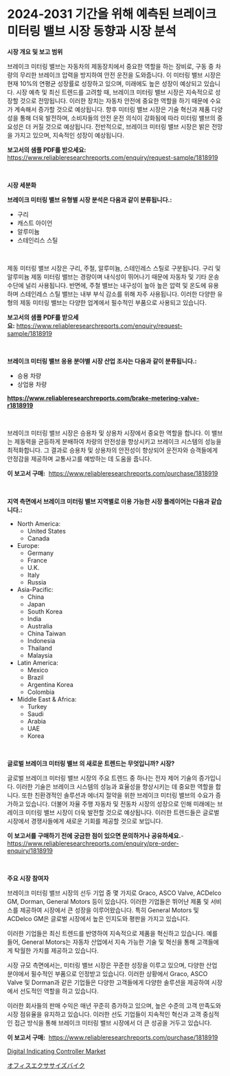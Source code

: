 <p><h1>2024-2031 기간을 위해 예측된 브레이크 미터링 밸브 시장 동향과 시장 분석</h1></p><p><strong>시장 개요 및 보고 범위</strong></p>
<p><p>브레이크 미터링 밸브는 자동차의 제동장치에서 중요한 역할을 하는 장비로, 구동 중 차량의 무리한 브레이크 압력을 방지하여 안전 운전을 도와줍니다. 이 미터링 밸브 시장은 현재 10%의 연평균 성장률로 성장하고 있으며, 미래에도 높은 성장이 예상되고 있습니다. 시장 예측 및 최신 트렌드를 고려할 때, 브레이크 미터링 밸브 시장은 지속적으로 성장할 것으로 전망됩니다. 이러한 장치는 자동차 안전에 중요한 역할을 하기 때문에 수요가 계속해서 증가할 것으로 예상됩니다. 향후 미터링 밸브 시장은 기술 혁신과 제품 다양성을 통해 더욱 발전하며, 소비자들의 안전 운전 의식이 강화됨에 따라 미터링 밸브의 중요성은 더 커질 것으로 예상됩니다. 전반적으로, 브레이크 미터링 밸브 시장은 밝은 전망을 가지고 있으며, 지속적인 성장이 예상됩니다.</p></p>
<p><strong>보고서의 샘플 PDF를 받으세요:</strong> <a href="https://www.reliableresearchreports.com/enquiry/request-sample/1818919">https://www.reliableresearchreports.com/enquiry/request-sample/1818919</a></p>
<p>&nbsp;</p>
<p><strong>시장 세분화</strong></p>
<p><strong>브레이크 미터링 밸브 유형별 시장 분석은 다음과 같이 분류됩니다.:</strong></p>
<p><ul><li>구리</li><li>캐스트 아이언</li><li>알루미늄</li><li>스테인리스 스틸</li></ul></p>
<p>&nbsp;</p>
<p><p>제동 미터링 밸브 시장은 구리, 주철, 알루미늄, 스테인레스 스틸로 구분됩니다. 구리 및 알루미늄 제동 미터링 밸브는 경량이며 내식성이 뛰어나기 때문에 자동차 및 기타 운송 수단에 널리 사용됩니다. 반면에, 주철 밸브는 내구성이 높아 높은 압력 및 온도에 유용하며 스테인레스 스틸 밸브는 내부 부식 감소를 위해 자주 사용됩니다. 이러한 다양한 유형의 제동 미터링 밸브는 다양한 업계에서 필수적인 부품으로 사용되고 있습니다.</p></p>
<p><strong>보고서의 샘플 PDF를 받으세요:</strong>&nbsp;<a href="https://www.reliableresearchreports.com/enquiry/request-sample/1818919">https://www.reliableresearchreports.com/enquiry/request-sample/1818919</a></p>
<p>&nbsp;</p>
<p><strong> 브레이크 미터링 밸브 응용 분야별 시장 산업 조사는 다음과 같이 분류됩니다.:</strong></p>
<p><ul><li>승용 차량</li><li>상업용 차량</li></ul></p>
<p><strong><a href="https://www.reliableresearchreports.com/brake-metering-valve-r1818919">https://www.reliableresearchreports.com/brake-metering-valve-r1818919</a></strong></p>
<p>&nbsp;</p>
<p><p>브레이크 미터링 밸브 시장은 승용차 및 상용차 시장에서 중요한 역할을 합니다. 이 밸브는 제동력을 균등하게 분배하여 차량의 안전성을 향상시키고 브레이크 시스템의 성능을 최적화합니다. 그 결과로 승용차 및 상용차의 안전성이 향상되어 운전자와 승객들에게 안정감을 제공하며 교통사고를 예방하는 데 도움을 줍니다.</p></p>
<p><strong>이 보고서 구매:</strong>&nbsp; <a href="https://www.reliableresearchreports.com/purchase/1818919">https://www.reliableresearchreports.com/purchase/1818919</a></p>
<p>&nbsp;</p>
<p><strong>지역 측면에서 브레이크 미터링 밸브 지역별로 이용 가능한 시장 플레이어는 다음과 같습니다.:</strong></p>
<p><ul>
    <li>
        North America:
        <ul>
            <li>United States</li>
            <li>Canada</li>
        </ul>
    </li>
    <li>
        Europe:
        <ul>
            <li>Germany</li>
            <li>France</li>
            <li>U.K.</li>
            <li>Italy</li>
            <li>Russia</li>
        </ul>
    </li>
    <li>
        Asia-Pacific:
        <ul>
            <li>China</li>
            <li>Japan</li>
            <li>South Korea</li>
            <li>India</li>
            <li>Australia</li>
            <li>China Taiwan</li>
            <li>Indonesia</li>
            <li>Thailand</li>
            <li>Malaysia</li>
        </ul>
    </li>
    <li>
        Latin America:
        <ul>
            <li>Mexico</li>
            <li>Brazil</li>
            <li>Argentina Korea</li>
            <li>Colombia</li>
        </ul>
    </li>
    <li>
        Middle East & Africa:
        <ul>
            <li>Turkey</li>
            <li>Saudi</li>
            <li>Arabia</li>
            <li>UAE</li>
            <li>Korea</li>
        </ul>
    </li>
    </ul></p>
<p>&nbsp;</p>
<p><strong>글로벌 브레이크 미터링 밸브 의 새로운 트렌드는 무엇입니까? 시장?</strong></p>
<p><p>글로벌 브레이크 미터링 밸브 시장의 주요 트렌드 중 하나는 전자 제어 기술의 증가입니다. 이러한 기술은 브레이크 시스템의 성능과 효율성을 향상시키는 데 중요한 역할을 합니다. 또한 친환경적인 솔루션과 에너지 절약을 위한 브레이크 미터링 밸브의 수요가 증가하고 있습니다. 더불어 자율 주행 자동차 및 전동차 시장의 성장으로 인해 미래에는 브레이크 미터링 밸브 시장이 더욱 발전할 것으로 예상됩니다. 이러한 트렌드들은 글로벌 시장에서 경쟁사들에게 새로운 기회를 제공할 것으로 보입니다.</p></p>
<p><strong>이 보고서를 구매하기 전에 궁금한 점이 있으면 문의하거나 공유하세요.</strong>- <a href="https://www.reliableresearchreports.com/enquiry/pre-order-enquiry/1818919">https://www.reliableresearchreports.com/enquiry/pre-order-enquiry/1818919</a></p>
<p>&nbsp;</p>
<p><strong>주요 시장 참여자</strong></p>
<p><p>브레이크 미터링 밸브 시장의 선두 기업 중 몇 가지로 Graco, ASCO Valve, ACDelco GM, Dorman, General Motors 등이 있습니다. 이러한 기업들은 뛰어난 제품 및 서비스를 제공하여 시장에서 큰 성장을 이루어왔습니다. 특히 General Motors 및 ACDelco GM은 글로벌 시장에서 높은 인지도와 평판을 가지고 있습니다.</p><p>이러한 기업들은 최신 트렌드를 반영하여 지속적으로 제품을 혁신하고 있습니다. 예를 들어, General Motors는 자동차 산업에서 지속 가능한 기술 및 혁신을 통해 고객들에게 탁월한 가치를 제공하고 있습니다.</p><p>시장 규모 측면에서는, 미터링 밸브 시장은 꾸준한 성장을 이루고 있으며, 다양한 산업 분야에서 필수적인 부품으로 인정받고 있습니다. 이러한 상황에서 Graco, ASCO Valve 및 Dorman과 같은 기업들은 다양한 고객들에게 다양한 솔루션을 제공하여 시장에서 선도적인 역할을 하고 있습니다.</p><p>이러한 회사들의 판매 수익은 매년 꾸준히 증가하고 있으며, 높은 수준의 고객 만족도와 시장 점유율을 유지하고 있습니다. 이러한 선도 기업들이 지속적인 혁신과 고객 중심적인 접근 방식을 통해 브레이크 미터링 밸브 시장에서 더 큰 성공을 거두고 있습니다.</p></p>
<p><strong>이 보고서 구매:</strong>&nbsp;&nbsp;<a href="https://www.reliableresearchreports.com/purchase/1818919">https://www.reliableresearchreports.com/purchase/1818919</a></p>
<p><p><a href="https://github.com/brenzgnarento/Market-Research-Report-List-2/blob/main/digital-indicating-controller-market.md">Digital Indicating Controller Market</a></p><p><a href="https://github.com/Sophiaard2003/Market-Research-Report-List-1/blob/main/261101332132.md">オフィスエクササイズバイク</a></p></p>